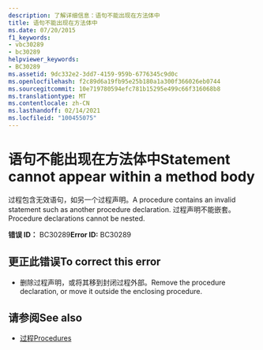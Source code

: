 ```yaml
---
description: 了解详细信息：语句不能出现在方法体中
title: 语句不能出现在方法体中
ms.date: 07/20/2015
f1_keywords:
- vbc30289
- bc30289
helpviewer_keywords:
- BC30289
ms.assetid: 9dc332e2-3dd7-4159-959b-6776345c9d0c
ms.openlocfilehash: f2c89d6a19fb95e25b180a1a300f366026eb0744
ms.sourcegitcommit: 10e719780594efc781b15295e499c66f316068b8
ms.translationtype: MT
ms.contentlocale: zh-CN
ms.lasthandoff: 02/14/2021
ms.locfileid: "100455075"
---
```

# <a name="statement-cannot-appear-within-a-method-body"></a><span data-ttu-id="0c713-103">语句不能出现在方法体中</span><span class="sxs-lookup"><span data-stu-id="0c713-103">Statement cannot appear within a method body</span></span>

<span data-ttu-id="0c713-104">过程包含无效语句，如另一个过程声明。</span><span class="sxs-lookup"><span data-stu-id="0c713-104">A procedure contains an invalid statement such as another procedure declaration.</span></span> <span data-ttu-id="0c713-105">过程声明不能嵌套。</span><span class="sxs-lookup"><span data-stu-id="0c713-105">Procedure declarations cannot be nested.</span></span>  
  
 <span data-ttu-id="0c713-106">**错误 ID：** BC30289</span><span class="sxs-lookup"><span data-stu-id="0c713-106">**Error ID:** BC30289</span></span>  
  
## <a name="to-correct-this-error"></a><span data-ttu-id="0c713-107">更正此错误</span><span class="sxs-lookup"><span data-stu-id="0c713-107">To correct this error</span></span>  
  
- <span data-ttu-id="0c713-108">删除过程声明，或将其移到封闭过程外部。</span><span class="sxs-lookup"><span data-stu-id="0c713-108">Remove the procedure declaration, or move it outside the enclosing procedure.</span></span>  
  
## <a name="see-also"></a><span data-ttu-id="0c713-109">请参阅</span><span class="sxs-lookup"><span data-stu-id="0c713-109">See also</span></span>

- [<span data-ttu-id="0c713-110">过程</span><span class="sxs-lookup"><span data-stu-id="0c713-110">Procedures</span></span>](../programming-guide/language-features/procedures/index.md)
